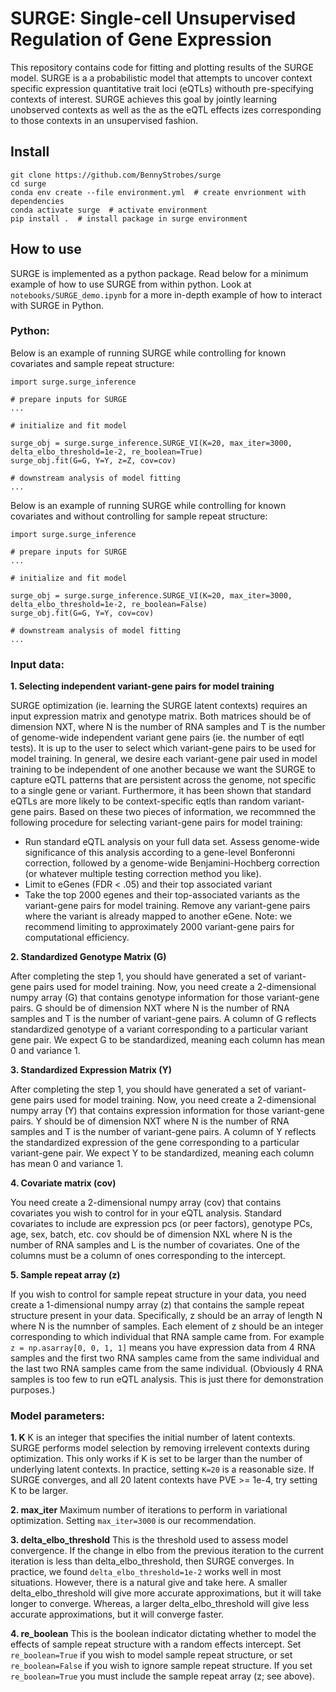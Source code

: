 # SURGE: Single-cell Unsupervised Regulation of Gene Expression

This repository contains code for fitting and plotting results of the SURGE model. SURGE is a a probabilistic model that attempts to uncover context specific expression quantitative trait loci (eQTLs) withouth pre-specifying contexts of interest. SURGE achieves this goal by jointly learning unobserved contexts as well as the as the eQTL effects izes corresponding to those contexts in an unsupervised fashion. 



## Install

```
git clone https://github.com/BennyStrobes/surge
cd surge
conda env create --file environment.yml  # create envrionment with dependencies
conda activate surge  # activate environment
pip install .  # install package in surge environment
```

## How to use

SURGE is implemented as a python package. Read below for a minimum example of how to use SURGE from within python. Look at `notebooks/SURGE_demo.ipynb` for a more in-depth example of how to interact with SURGE in Python.


### Python:
Below is an example of running SURGE while controlling for known covariates and sample repeat structure:
```
import surge.surge_inference

# prepare inputs for SURGE
...

# initialize and fit model

surge_obj = surge.surge_inference.SURGE_VI(K=20, max_iter=3000, delta_elbo_threshold=1e-2, re_boolean=True)
surge_obj.fit(G=G, Y=Y, z=Z, cov=cov)

# downstream analysis of model fitting
...

```

Below is an example of running SURGE while controlling for known covariates and without controlling for sample repeat structure:
```
import surge.surge_inference

# prepare inputs for SURGE
...

# initialize and fit model

surge_obj = surge.surge_inference.SURGE_VI(K=20, max_iter=3000, delta_elbo_threshold=1e-2, re_boolean=False)
surge_obj.fit(G=G, Y=Y, cov=cov)

# downstream analysis of model fitting
...

```

### Input data:

**1. Selecting independent variant-gene pairs for model training**

   SURGE optimization (ie. learning the SURGE latent contexts) requires an input expression matrix and genotype matrix. Both matrices should be of dimension NXT, where N is the number of RNA samples and T is the number of genome-wide independent variant gene pairs (ie. the number of eqtl tests). It is up to the user to select which variant-gene pairs to be used for model training. In general, we desire each variant-gene pair used in model training to be independent of one another because we want the SURGE to capture eQTL patterns that are persistent across the genome, not specific to a single gene or variant. Furthermore, it has been shown that standard eQTLs are more likely to be context-specific eqtls than random variant-gene pairs. Based on these two pieces of information, we recommned the following procedure for selecting variant-gene pairs for model training:

   - Run standard eQTL analysis on your full data set. Assess genome-wide significance of this analysis according to a gene-level Bonferonni correction, followed by a genome-wide Benjamini-Hochberg correction (or whatever multiple testing correction method you like).
   - Limit to eGenes (FDR < .05) and their top associated variant
   - Take the top 2000 egenes and their top-associated variants as the variant-gene pairs for model training. Remove any variant-gene pairs where the variant is already mapped to another eGene. Note: we recommend limiting to approximately 2000 variant-gene pairs for computational efficiency. 


**2. Standardized Genotype Matrix (G)**

   After completing the step 1, you should have generated a set of variant-gene pairs used for model training. Now, you need create a 2-dimensional numpy array (G) that contains genotype information for those variant-gene pairs. G should be of dimension NXT where N is the number of RNA samples and T is the number of variant-gene pairs. A column of G reflects standardized genotype of a variant corresponding to a particular variant gene pair. We expect G to be standardized, meaning each column has mean 0 and variance 1.

**3. Standardized Expression Matrix (Y)**

   After completing the step 1, you should have generated a set of variant-gene pairs used for model training. Now, you need create a 2-dimensional numpy array (Y) that contains expression information for those variant-gene pairs. Y should be of dimension NXT where N is the number of RNA samples and T is the number of variant-gene pairs. A column of Y reflects the standardized expression of the gene corresponding to a particular variant-gene pair. We expect Y to be standardized, meaning each column has mean 0 and variance 1.

**4. Covariate matrix (cov)**

   You need create a 2-dimensional numpy array (cov) that contains covariates you wish to control for in your eQTL analysis. Standard covariates to include are expression pcs (or peer factors), genotype PCs, age, sex, batch, etc. cov should be of dimension NXL where N is the number of RNA samples and L is the number of covariates. One of the columns must be a column of ones corresponding to the intercept.

**5. Sample repeat array (z)**

   If you wish to control for sample repeat structure in your data, you need create a 1-dimensional numpy array (z) that contains the sample repeat structure present in your data. Specifically, z should be an array of length N where N is the numnber of samples. Each element of z should be an integer corresponding to which individual that RNA sample came from. For example `z = np.asarray[0, 0, 1, 1]` means you have expression data from 4 RNA samples and the first two RNA samples came from the same individual and the last two RNA samples came from the same individual. (Obviously 4 RNA samples is too few to run eQTL analysis. This is just there for demonstration purposes.)

### Model parameters:


**1. K**
    K is an integer that specifies the initial number of latent contexts. SURGE performs model selection by removing irrelevent contexts during optimization. This only works if K is set to be larger than the number of underlying latent contexts. In practice, setting `K=20` is a reasonable size. If SURGE converges, and all 20 latent contexts have PVE >= 1e-4, try setting K to be larger.

**2. max_iter**
    Maximum number of iterations to perform in variational optimization. Setting `max_iter=3000` is our recommendation.

**3. delta_elbo_threshold**
    This is the threshold used to assess model convergence. If the change in elbo from the previous iteration to the current iteration is less than delta_elbo_threshold, then SURGE converges. In practice, we found `delta_elbo_threshold=1e-2` works well in most situations. However, there is a natural give and take here. A smaller delta_elbo_threshold will give more accurate approximations, but it will take longer to converge. Whereas, a larger delta_elbo_threshold will give less accurate approximations, but it will converge faster.

**4. re_boolean**
    This is the boolean indicator dictating whether to model the effects of sample repeat structure with a random effects intercept. Set `re_boolean=True` if you wish to model sample repeat structure, or set `re_boolean=False` if you wish to ignore sample repeat structure. If you set `re_boolean=True` you must include the sample repeat array (z; see above).